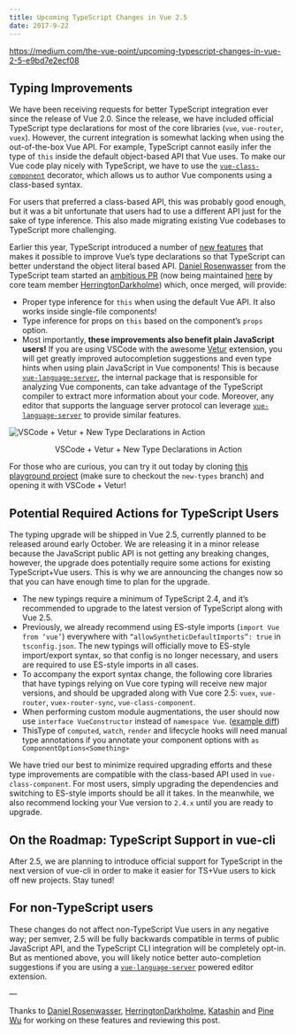 ```yaml
---
title: Upcoming TypeScript Changes in Vue 2.5
date: 2017-9-22
---
```


https://medium.com/the-vue-point/upcoming-typescript-changes-in-vue-2-5-e9bd7e2ecf08

## Typing Improvements
We have been receiving requests for better TypeScript integration ever since the release of Vue 2.0. Since the release, we have included official TypeScript type declarations for most of the core libraries (`vue`, `vue-router`, `vuex`). However, the current integration is somewhat lacking when using the out-of-the-box Vue API. For example, TypeScript cannot easily infer the type of `this` inside the default object-based API that Vue uses. To make our Vue code play nicely with TypeScript, we have to use the [`vue-class-component`](https://github.com/vuejs/vue-class-component) decorator, which allows us to author Vue components using a class-based syntax.

For users that preferred a class-based API, this was probably good enough, but it was a bit unfortunate that users had to use a different API just for the sake of type inference. This also made migrating existing Vue codebases to TypeScript more challenging.

Earlier this year, TypeScript introduced a number of [new features](https://github.com/Microsoft/TypeScript/pull/14141) that makes it possible to improve Vue’s type declarations so that TypeScript can better understand the object literal based API. [Daniel Rosenwasser](https://github.com/DanielRosenwasser) from the TypeScript team started an [ambitious PR](https://github.com/vuejs/vue/pull/5887) (now being maintained [here](https://github.com/vuejs/vue/pull/6391) by core team member [HerringtonDarkholme](https://github.com/HerringtonDarkholme)) which, once merged, will provide:
- Proper type inference for `this` when using the default Vue API. It also works inside single-file components!
- Type inference for props on `this` based on the component’s `props` option.
- Most importantly, <b>these improvements also benefit plain JavaScript users!</b> If you are using VSCode with the awesome [Vetur](https://github.com/vuejs/vetur) extension, you will get greatly improved autocompletion suggestions and even type hints when using plain JavaScript in Vue components! This is because [`vue-language-server`](https://www.npmjs.com/package/vue-language-server), the internal package that is responsible for analyzing Vue components, can take advantage of the TypeScript compiler to extract more information about your code. Moreover, any editor that supports the language server protocol can leverage [`vue-language-server`](https://www.npmjs.com/package/vue-language-server) to provide similar features.

![VSCode + Vetur + New Type Declarations in Action](https://cdn-images-1.medium.com/max/2000/1*ftKUpzYGIzn1eS87JcBS8Q.gif)
<figcaption style="font-size:14px;text-align:center;">VSCode + Vetur + New Type Declarations in Action</figcaption>


For those who are curious, you can try it out today by cloning [this playground project](https://github.com/octref/veturpack/tree/new-types) (make sure to checkout the `new-types` branch) and opening it with VSCode + Vetur!

## Potential Required Actions for TypeScript Users
The typing upgrade will be shipped in Vue 2.5, currently planned to be released around early October. We are releasing it in a minor release because the JavaScript public API is not getting any breaking changes, however, the upgrade does potentially require some actions for existing TypeScript+Vue users. This is why we are announcing the changes now so that you can have enough time to plan for the upgrade.
- The new typings require a minimum of TypeScript 2.4, and it’s recommended to upgrade to the latest version of TypeScript along with Vue 2.5.
- Previously, we already recommend using ES-style imports (`import Vue from ‘vue’`) everywhere with `“allowSyntheticDefaultImports”: true` in `tsconfig.json`. The new typings will officially move to ES-style import/export syntax, so that config is no longer necessary, and users are required to use ES-style imports in all cases.
- To accompany the export syntax change, the following core libraries that have typings relying on Vue core typing will receive new major versions, and should be upgraded along with Vue core 2.5: `vuex`, `vue-router`, `vuex-router-sync`, `vue-class-component`.
- When performing custom module augmentations, the user should now use `interface VueConstructor` instead of `namespace Vue`. ([example diff](https://github.com/vuejs/vue/pull/6391/files#diff-1c3e3e4cf681d5fde88941717da1058aL11))
- ThisType of `computed`, `watch`, `render` and lifecycle hooks will need manual type annotations if you annotate your component options with `as ComponentOptions<Something>`

We have tried our best to minimize required upgrading efforts and these type improvements are compatible with the class-based API used in `vue-class-component`. For most users, simply upgrading the dependencies and switching to ES-style imports should be all it takes. In the meanwhile, we also recommend locking your Vue version to `2.4.x` until you are ready to upgrade.

## On the Roadmap: TypeScript Support in vue-cli
After 2.5, we are planning to introduce official support for TypeScript in the next version of vue-cli in order to make it easier for TS+Vue users to kick off new projects. Stay tuned!

## For non-TypeScript users
These changes do not affect non-TypeScript Vue users in any negative way; per semver, 2.5 will be fully backwards compatible in terms of public JavaScript API, and the TypeScript CLI integration will be completely opt-in. But as mentioned above, you will likely notice better auto-completion suggestions if you are using a [`vue-language-server`](https://github.com/vuejs/vetur/tree/master/server) powered editor extension.

—

Thanks to [Daniel Rosenwasser](https://github.com/danielrosenwasser), [HerringtonDarkholme](https://github.com/HerringtonDarkholme), [Katashin](https://github.com/ktsn) and [Pine Wu](https://github.com/octref) for working on these features and reviewing this post.